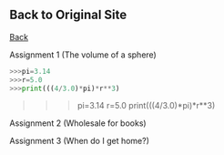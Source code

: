 ## Back to Original Site

[Back](index.md)

Assignment 1 (The volume of a sphere)

```python
>>>pi=3.14
>>>r=5.0
>>>print(((4/3.0)*pi)*r**3)
```

>>>pi=3.14
>>>r=5.0
>>>print(((4/3.0)*pi)*r**3)


Assignment 2 (Wholesale for books)


Assignment 3 (When do I get home?)

